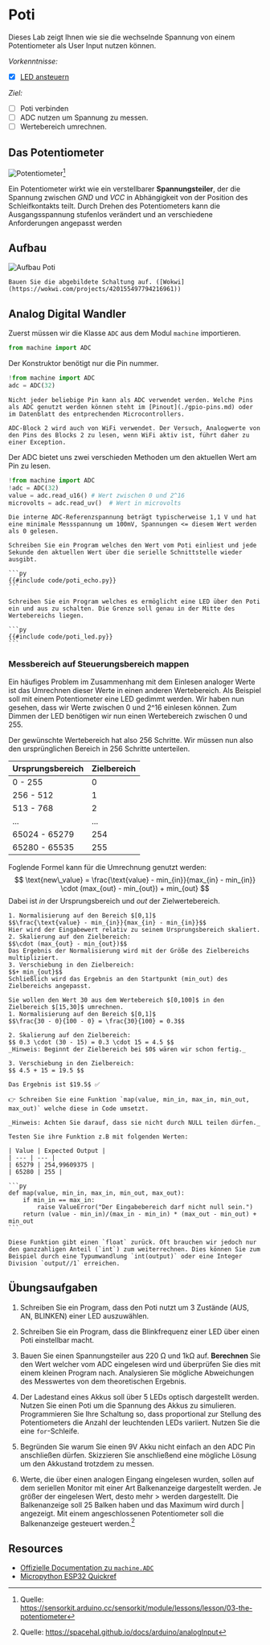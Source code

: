 # Poti

Dieses Lab zeigt Ihnen wie sie die wechselnde Spannung von einem Potentiometer als User Input nutzen können.

*Vorkenntnisse:*

- [x] [LED ansteuern](./led.md)

*Ziel:*

- [ ] Poti verbinden
- [ ] ADC nutzen um Spannung zu messen.
- [ ] Wertebereich umrechnen.

## Das Potentiometer

![Potentiometer](./assets/poti.png)[^Q1]

Ein Potentiometer wirkt wie ein verstellbarer **Spannungsteiler**, der die Spannung zwischen *GND* und *VCC* in Abhängigkeit von der Position des Schleifkontakts teilt.
Durch Drehen des Potentiometers kann die Ausgangsspannung stufenlos verändert und an verschiedene Anforderungen angepasst werden

## Aufbau

![Aufbau Poti](./assets/aufbau-poti.png)

~~~admonish task
Bauen Sie die abgebildete Schaltung auf. ([Wokwi](https://wokwi.com/projects/420155497794216961))
~~~

## Analog Digital Wandler

Zuerst müssen wir die Klasse `ADC` aus dem Modul `machine` importieren.
```py
from machine import ADC
```

Der Konstruktor benötigt nur die Pin nummer.
```py
!from machine import ADC
adc = ADC(32)
```

~~~admonish warning
Nicht jeder beliebige Pin kann als ADC verwendet werden. Welche Pins als ADC genutzt werden können steht im [Pinout](./gpio-pins.md) oder im Datenblatt des entprechenden Microcontrollers.

ADC-Block 2 wird auch von WiFi verwendet. Der Versuch, Analogwerte von den Pins des Blocks 2 zu lesen, wenn WiFi aktiv ist, führt daher zu einer Exception.
~~~

Der ADC bietet uns zwei verschieden Methoden um den aktuellen Wert am Pin zu lesen.
```py
!from machine import ADC
!adc = ADC(32)
value = adc.read_u16() # Wert zwischen 0 und 2^16
microvolts = adc.read_uv()  # Wert in microvolts
```

~~~admonish warning
Die interne ADC-Referenzspannung beträgt typischerweise 1,1 V und hat eine minimale Messspannung um 100mV, Spannungen <= diesem Wert werden als 0 gelesen.
~~~

~~~admonish task
Schreiben Sie ein Program welches den Wert vom Poti einliest und jede Sekunde den aktuellen Wert über die serielle Schnittstelle wieder ausgibt.
~~~

~~~admonish solution
```py
{{#include code/poti_echo.py}}
```
~~~

~~~admonish task
Schreiben Sie ein Program welches es ermöglicht eine LED über den Poti ein und aus zu schalten. Die Grenze soll genau in der Mitte des Wertebereichs liegen.
~~~

~~~admonish solution
```py
{{#include code/poti_led.py}}
```
~~~

### Messbereich auf Steuerungsbereich mappen

Ein häufiges Problem im Zusammenhang mit dem Einlesen analoger Werte ist das Umrechnen dieser Werte in einen anderen Wertebereich. Als Beispiel soll mit einem Potentiometer eine LED gedimmt werden. Wir haben nun gesehen, dass wir Werte zwischen 0 und 2^16 einlesen können. Zum Dimmen der LED benötigen wir nun einen Wertebereich zwischen 0 und 255.

Der gewünschte Wertebereich hat also 256 Schritte. Wir müssen nun also den ursprünglichen Bereich in 256 Schritte unterteilen.


| Ursprungsbereich | Zielbereich |
| --- | --- |
0 - 255 | 0 |
256 - 512 | 1 |
513 - 768 |  2 |
... | ... |
65024 - 65279 | 254 |
65280 - 65535 | 255 |

Foglende Formel kann für die Umrechnung genutzt werden:  $$ \text{new\_value} = \frac{\text{value} - min_{in}}{max_{in} - min_{in}} \cdot (max_{out} - min_{out}) + min_{out} $$ Dabei ist $in$ der Ursprungsbereich und $out$ der Zielwertebereich.

~~~admonish info collapsible=true title="Schritt für Schritt Erklärung"
1. Normalisierung auf den Bereich $[0,1]$
$$\frac{\text{value} - min_{in}}{max_{in} - min_{in}}$$
Hier wird der Eingabewert relativ zu seinem Ursprungsbereich skaliert.
2. Skalierung auf den Zielbereich:
$$\cdot (max_{out} - min_{out})$$
Das Ergebnis der Normalisierung wird mit der Größe des Zielbereichs multipliziert.
3. Verschiebung in den Zielbereich:
$$+ min_{out}$$
Schließlich wird das Ergebnis an den Startpunkt (min_out) des Zielbereichs angepasst.
~~~

~~~admonish example collapsible=true title="Beispiel"
Sie wollen den Wert 30 aus dem Wertebereich $[0,100]$ in den Zielbereich $[15,30]$ umrechnen.
1. Normalisierung auf den Bereich $[0,1]$
$$\frac{30 - 0}{100 - 0} = \frac{30}{100} = 0.3$$

2. Skalierung auf den Zielbereich:
$$ 0.3 \cdot (30 - 15) = 0.3 \cdot 15 = 4.5 $$
_Hinweis: Beginnt der Zielbereich bei $0$ wären wir schon fertig._

3. Verschiebung in den Zielbereich:
$$ 4.5 + 15 = 19.5 $$

Das Ergebnis ist $19.5$ ✅
~~~

~~~admonish task
👉 Schreiben Sie eine Funktion `map(value, min_in, max_in, min_out, max_out)` welche diese in Code umsetzt.

_Hinweis: Achten Sie darauf, dass sie nicht durch NULL teilen dürfen._
~~~

~~~admonish tip collapsible=true
Testen Sie ihre Funktion z.B mit folgenden Werten:

| Value | Expected Output |
| --- | --- |
| 65279 | 254,99609375 |
| 65280 | 255 |
~~~

~~~admonish solution
```py
def map(value, min_in, max_in, min_out, max_out):
    if min_in == max_in:
        raise ValueError("Der Eingabebereich darf nicht null sein.")
    return (value - min_in)/(max_in - min_in) * (max_out - min_out) + min_out
```

Diese Funktion gibt einen `float` zurück. Oft brauchen wir jedoch nur den ganzzahligen Anteil (`int`) zum weiterrechnen. Dies können Sie zum Beispiel durch eine Typumwandlung `int(output)` oder eine Integer Division `output//1` erreichen.
~~~



## Übungsaufgaben

1. Schreiben Sie ein Program, dass den Poti nutzt um 3 Zustände (AUS, AN, BLINKEN) einer LED auszuwählen.

1. Schreiben Sie ein Program, dass die Blinkfrequenz einer LED über einen Poti einstellbar macht.

1. Bauen Sie einen Spannungsteiler aus 220 Ω und 1kΩ auf. **Berechnen** Sie den Wert welcher vom ADC eingelesen wird und überprüfen Sie dies mit einem kleinen Program nach. Analysieren Sie mögliche Abweichungen des Messwertes von dem theoretischen Ergebnis.

1. Der Ladestand eines Akkus soll über 5 LEDs optisch dargestellt werden. Nutzen Sie einen Poti um die Spannung des Akkus zu simulieren. Programmieren Sie Ihre Schaltung so, dass proportional zur Stellung des Potentiometers die Anzahl der leuchtenden LEDs variiert. Nutzen Sie die eine `for`-Schleife.

1. Begründen Sie warum Sie einen 9V Akku nicht einfach an den ADC Pin anschließen dürfen. Skizzieren Sie anschließend eine mögliche Lösung um den Akkustand trotzdem zu messen.

1. Werte, die über einen analogen Eingang eingelesen wurden, sollen auf dem seriellen Monitor mit einer Art Balkenanzeige dargestellt werden. Je größer der eingelesen Wert, desto mehr > werden dargestellt. Die Balkenanzeige soll 25 Balken haben und das Maximum wird durch | angezeigt. Mit einem angeschlossenen Potentiometer soll die Balkenanzeige gesteuert werden.[^Q2]


## Resources

- [Offizielle Documentation zu `machine.ADC`](https://docs.micropython.org/en/latest/library/machine.ADC.html)
- [Micropython ESP32 Quickref](https://docs.micropython.org/en/latest/esp32/quickref.html#adc-analog-to-digital-conversion)

[^Q1]: Quelle: <https://sensorkit.arduino.cc/sensorkit/module/lessons/lesson/03-the-potentiometer>
[^Q2]: Quelle: <https://spacehal.github.io/docs/arduino/analogInput>
